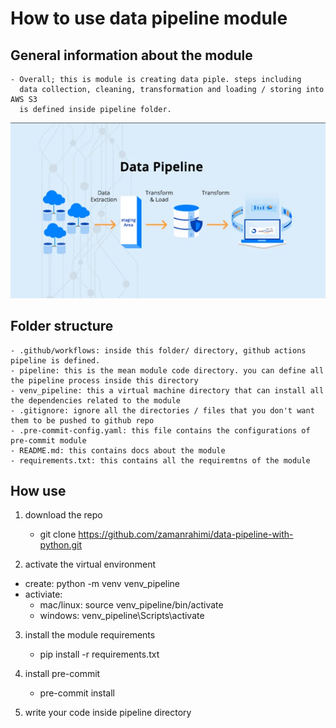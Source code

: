# How to use data pipeline module

## General information about the module
    - Overall; this is module is creating data piple. steps including
      data collection, cleaning, transformation and loading / storing into AWS S3
      is defined inside pipeline folder.
![Alt text](assets/pipeline1.png)
## Folder structure
    - .github/workflows: inside this folder/ directory, github actions pipeline is defined.
    - pipeline: this is the mean module code directory. you can define all the pipeline process inside this directory
    - venv_pipeline: this a virtual machine directory that can install all the dependencies related to the module
    - .gitignore: ignore all the directories / files that you don't want them to be pushed to github repo
    - .pre-commit-config.yaml: this file contains the configurations of pre-commit module
    - README.md: this contains docs about the module
    - requirements.txt: this contains all the requiremtns of the module

## How use
1. download the repo
    - git clone https://github.com/zamanrahimi/data-pipeline-with-python.git

2. activate the virtual environment
- create: python -m venv venv_pipeline
- activiate:
    - mac/linux: source venv_pipeline/bin/activate
    - windows: venv_pipeline\Scripts\activate

3. install the module requirements
    - pip install -r requirements.txt

4. install pre-commit
    - pre-commit install

5. write your code inside pipeline directory
